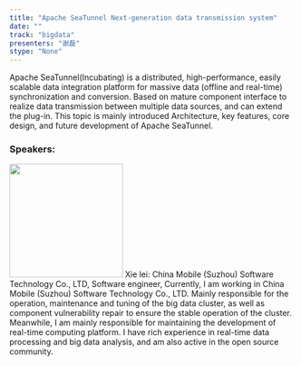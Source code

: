 ```yaml
---
title: "Apache SeaTunnel Next-generation data transmission system"
date: "" 
track: "bigdata"
presenters: "谢磊"
stype: "None"
---
```

Apache SeaTunnel(Incubating) is a distributed, high-performance, easily scalable data integration platform for massive data (offline and real-time) synchronization and conversion. Based on mature component interface to realize data transmission between multiple data sources, and can extend the plug-in. This topic is mainly introduced
Architecture, key features, core design, and future development of Apache SeaTunnel.
 ### Speakers: 
 <img src="images/speaker/1249.png" width="200" />
 Xie lei: China Mobile (Suzhou) Software Technology Co., LTD, Software engineer, Currently, I am working in China Mobile (Suzhou) Software Technology Co., LTD. Mainly responsible for the operation, maintenance and tuning of the big data cluster, as well as component vulnerability repair to ensure the stable operation of the cluster. Meanwhile, I am mainly responsible for maintaining the development of real-time computing platform. I have rich experience in real-time data processing and big data analysis, and am also active in the open source community.
 
